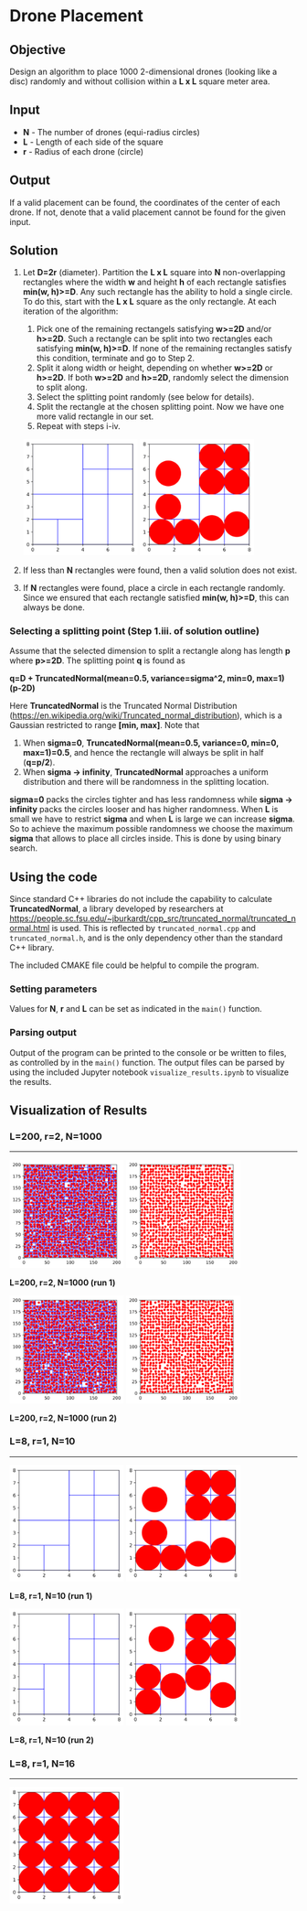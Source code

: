 # Drone Placement

## Objective

Design an algorithm to place 1000 2-dimensional drones (looking like a disc) randomly and without collision within a **L x L** square meter area.

## Input
- **N** - The number of drones (equi-radius circles)
- **L** - Length of each side of the square
- **r** - Radius of each drone (circle)

## Output

If a valid placement can be found, the coordinates of the center of each drone.  If not, denote that a valid placement cannot be found for the given input.

## Solution

1. Let **D=2r** (diameter). Partition the **L x L** square into **N** non-overlapping rectangles where the width **w** and height **h** of each rectangle satisfies **min(w, h)>=D**. Any such rectangle has the ability to hold a single circle. To do this, start with the **L x L** square as the only rectangle. At each iteration of the algorithm:
	1. Pick one of the remaining rectangels satisfying **w>=2D** and/or **h>=2D**. Such a rectangle can be split into two rectangles each satisfying **min(w, h)>=D**. If none of the remaining rectangles satisfy this condition, terminate and go to Step 2.
	1. Split it along width or height, depending on whether **w>=2D** or **h>=2D**. If both **w>=2D** and **h>=2D**, randomly select the dimension to split along.
	1. Select the splitting point randomly (see below for details).
	1. Split the rectangle at the chosen splitting point. Now we have one more valid rectangle in our set.
	1. Repeat with steps i-iv.
	
	<img src="https://github.com/samurdhilbk/Drone-Placement/raw/master/plots/grid_only.png" width="200"> <img src="https://github.com/samurdhilbk/Drone-Placement/raw/master/plots/grid_plus_circles.png" width="200">

2. If less than **N** rectangles were found, then a valid solution does not exist.
3. If **N** rectangles were found, place a circle in each rectangle randomly. Since we ensured that each rectangle satisfied **min(w, h)>=D**, this can always be done.

### Selecting a splitting point (Step 1.iii. of solution outline)

Assume that the selected dimension to split a rectangle along has length **p** where **p>=2D**. The splitting point **q** is found as

**q=D + TruncatedNormal(mean=0.5, variance=sigma^2, min=0, max=1) (p-2D)**

Here **TruncatedNormal** is the Truncated Normal Distribution (https://en.wikipedia.org/wiki/Truncated_normal_distribution), which is a Gaussian restricted to range **[min, max]**. Note that

1. When **sigma=0**, **TruncatedNormal(mean=0.5, variance=0, min=0, max=1)=0.5**, and hence the rectangle will always be split in half (**q=p/2**).
2. When **sigma -> infinity**, **TruncatedNormal** approaches a uniform distribution and there will be randomness in the splitting location.

**sigma=0** packs the circles tighter and has less randomness while **sigma -> infinity** packs the circles looser and has higher randomness. When **L** is small we have to restrict **sigma** and when **L** is large we can increase **sigma**. So to achieve the maximum possible randomness we choose the maximum **sigma** that allows to place all circles inside. This is done by using binary search.

## Using the code

Since standard C++ libraries do not include the capability to calculate **TruncatedNormal**, a library developed by researchers at https://people.sc.fsu.edu/~jburkardt/cpp_src/truncated_normal/truncated_normal.html is used. This is reflected by `truncated_normal.cpp` and `truncated_normal.h`, and is the only dependency other than the standard  C++ library.

The included CMAKE file could be helpful to compile the program.

### Setting parameters

Values for **N**,  **r** and **L** can be set as indicated in the `main()` function. 

### Parsing output

Output of the program can be printed to the console or be written to files, as controlled by in the `main()` function. The output files can be parsed by using the included Jupyter notebook `visualize_results.ipynb` to visualize the results.

## Visualization of Results

### **L=200, r=2, N=1000**
-------------

<img src="https://github.com/samurdhilbk/Drone-Placement/raw/master/plots/grid_plus_circles_200.png" width="200"> <img src="https://github.com/samurdhilbk/Drone-Placement/raw/master/plots/circles_only_200.png" width="200">

**L=200, r=2, N=1000 (run 1)**

<img src="https://github.com/samurdhilbk/Drone-Placement/raw/master/plots/grid_plus_circles_200_1.png" width="200"> <img src="https://github.com/samurdhilbk/Drone-Placement/raw/master/plots/circles_only_200_1.png" width="200">

**L=200, r=2, N=1000 (run 2)**

### **L=8, r=1, N=10**
-------------

<img src="https://github.com/samurdhilbk/Drone-Placement/raw/master/plots/grid_only.png" width="200"> <img src="https://github.com/samurdhilbk/Drone-Placement/raw/master/plots/grid_plus_circles.png" width="200">

**L=8, r=1, N=10 (run 1)**

<img src="https://github.com/samurdhilbk/Drone-Placement/raw/master/plots/grid_only_1.png" width="200"> <img src="https://github.com/samurdhilbk/Drone-Placement/raw/master/plots/grid_plus_circles_1.png" width="200">

**L=8, r=1, N=10 (run 2)**

### **L=8, r=1, N=16**
-------------
<img src="https://github.com/samurdhilbk/Drone-Placement/raw/master/plots/grid_and_circles_16.png" width="200">
